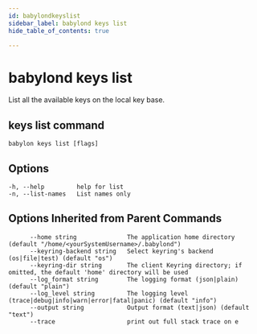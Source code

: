 ```yaml
---
id: babylondkeyslist
sidebar_label: babylond keys list
hide_table_of_contents: true

---
```


# babylond keys list
List all the available keys on the local key base.
## keys list command
```
babylon keys list [flags]
```
## Options
```
-h, --help         help for list
-n, --list-names   List names only

```
## Options Inherited from Parent Commands
```
      --home string              The application home directory (default "/home/<yourSystemUsername>/.babylond")
      --keyring-backend string   Select keyring's backend (os|file|test) (default "os")
      --keyring-dir string       The client Keyring directory; if omitted, the default 'home' directory will be used
      --log_format string        The logging format (json|plain) (default "plain")
      --log_level string         The logging level (trace|debug|info|warn|error|fatal|panic) (default "info")
      --output string            Output format (text|json) (default "text")
      --trace                    print out full stack trace on e
```
